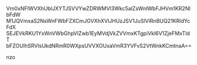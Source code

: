 Vm0xNFlWVXhUblJXYTJSVVYwZDRWMVl3Wkc5alZsWnlWbFJHVm1KR2NIbFdW
M1JQVmxaS2NsWnFWbFZXCmJGVXhXVlJHUzJSV1JuSlViRnBUQ21KRldYcFdX
SEJEVkRKU1YxWnVWbGhpVlZwb1EyMVdjVkZVVmxKTgpiVkl6V1ZjeFMxTldT
bFZOUlhSRVlsUkdNRmR0WXpsUVVXOUxaVmR3YVFvS2VtWnkKCmtnaA==

nzo